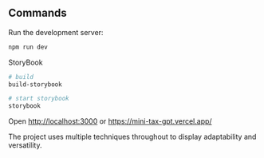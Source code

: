 ## Commands
Run the development server:
```bash
npm run dev
```
StoryBook
```bash
# build
build-storybook

# start storybook
storybook
```

Open [http://localhost:3000](http://localhost:3000) or https://mini-tax-gpt.vercel.app/

The project uses multiple techniques throughout to display adaptability and versatility.
